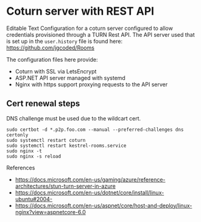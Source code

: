 # Coturn server with REST API

Editable Text Configuration for a coturn server configured to allow credentials provisioned through a TURN Rest API. The API server used that is set up in the `user.history` file is found here: https://github.com/jgcoded/Rooms

The configuration files here provide:

* Coturn with SSL via LetsEncrypt
* ASP.NET API server managed with systemd
* Nginx with https support proxying requests to the API server

## Cert renewal steps

DNS challenge must be used due to the wildcart cert.

```
sudo certbot -d *.p2p.foo.com --manual --preferred-challenges dns certonly
sudo systemctl restart coturn
sudo systemctl restart kestrel-rooms.service
sudo nginx -t
sudo nginx -s reload
```

References

* https://docs.microsoft.com/en-us/gaming/azure/reference-architectures/stun-turn-server-in-azure
* https://docs.microsoft.com/en-us/dotnet/core/install/linux-ubuntu#2004-
* https://docs.microsoft.com/en-us/aspnet/core/host-and-deploy/linux-nginx?view=aspnetcore-6.0
